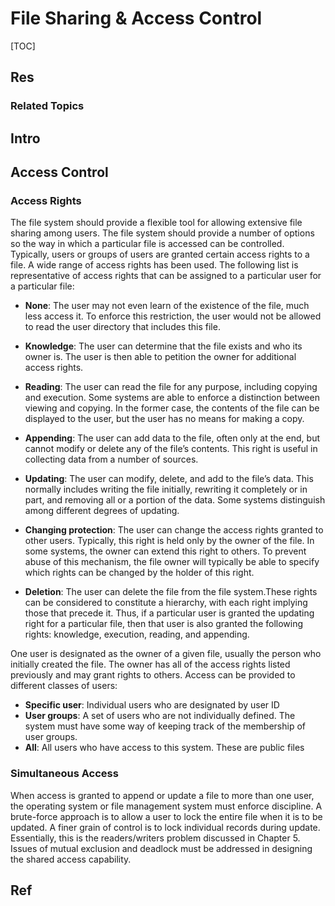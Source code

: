 # File Sharing & Access Control

[TOC]



## Res
### Related Topics



## Intro

## Access Control
### Access Rights
The file system should provide a flexible tool for allowing extensive file sharing among users. The file system should provide a number of options so the way in which a particular file is accessed can be controlled. Typically, users or groups of users are granted certain access rights to a file. A wide range of access rights has been used. The following list is representative of access rights that can be assigned to a particular user for a particular file:

- **None**: The user may not even learn of the existence of the file, much less access it. To enforce this restriction, the user would not be allowed to read the user directory that includes this file.

- **Knowledge**: The user can determine that the file exists and who its owner is. The user is then able to petition the owner for additional access rights.

- **Reading**: The user can read the file for any purpose, including copying and execution. Some systems are able to enforce a distinction between viewing and copying. In the former case, the contents of the file can be displayed to the user, but the user has no means for making a copy.

- **Appending**: The user can add data to the file, often only at the end, but cannot modify or delete any of the file’s contents. This right is useful in collecting data from a number of sources.
   
- **Updating**: The user can modify, delete, and add to the file’s data. This normally includes writing the file initially, rewriting it completely or in part, and removing all or a portion of the data. Some systems distinguish among different degrees of updating.
   
- **Changing protection**: The user can change the access rights granted to other users. Typically, this right is held only by the owner of the file. In some systems, the owner can extend this right to others. To prevent abuse of this mechanism, the file owner will typically be able to specify which rights can be changed by the holder of this right.
   
- **Deletion**: The user can delete the file from the file system.These rights can be considered to constitute a hierarchy, with each right implying those that precede it. Thus, if a particular user is granted the updating right for a particular file, then that user is also granted the following rights: knowledge, execution, reading, and appending.

One user is designated as the owner of a given file, usually the person who initially created the file. The owner has all of the access rights listed previously and may grant rights to others. Access can be provided to different classes of users:
- **Specific user**: Individual users who are designated by user ID 
- **User groups**: A set of users who are not individually defined. The system must have some way of keeping track of the membership of user groups. 
- **All**: All users who have access to this system. These are public files


### Simultaneous Access
When access is granted to append or update a file to more than one user, the operating system or file management system must enforce discipline. A brute-force approach is to allow a user to lock the entire file when it is to be updated. A finer grain of control is to lock individual records during update. Essentially, this is the readers/writers problem discussed in Chapter 5. Issues of mutual exclusion and deadlock must be addressed in designing the shared access capability.

## Ref

